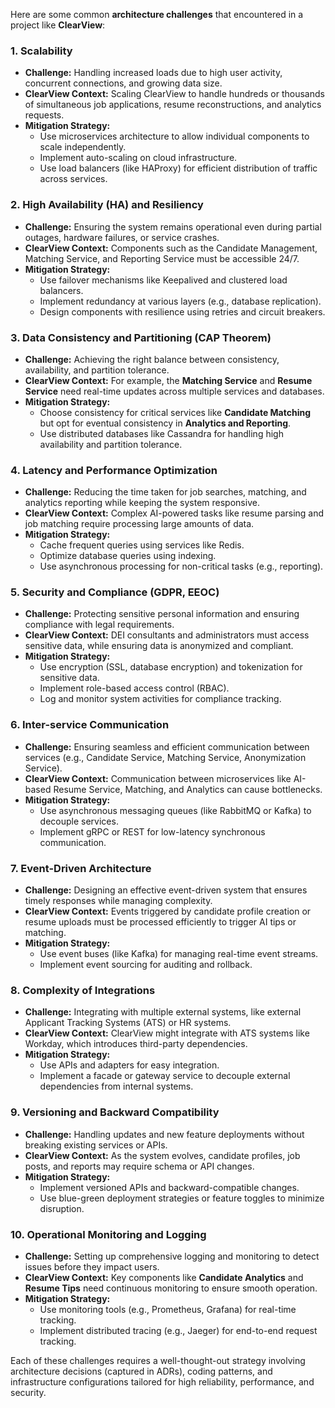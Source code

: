 Here are some common **architecture challenges** that encountered in a project like **ClearView**:

### 1. **Scalability**
   - **Challenge:** Handling increased loads due to high user activity, concurrent connections, and growing data size.
   - **ClearView Context:** Scaling ClearView to handle hundreds or thousands of simultaneous job applications, resume reconstructions, and analytics requests.
   - **Mitigation Strategy:** 
     - Use microservices architecture to allow individual components to scale independently.
     - Implement auto-scaling on cloud infrastructure.
     - Use load balancers (like HAProxy) for efficient distribution of traffic across services.

### 2. **High Availability (HA) and Resiliency**
   - **Challenge:** Ensuring the system remains operational even during partial outages, hardware failures, or service crashes.
   - **ClearView Context:** Components such as the Candidate Management, Matching Service, and Reporting Service must be accessible 24/7.
   - **Mitigation Strategy:** 
     - Use failover mechanisms like Keepalived and clustered load balancers.
     - Implement redundancy at various layers (e.g., database replication).
     - Design components with resilience using retries and circuit breakers.

### 3. **Data Consistency and Partitioning (CAP Theorem)**
   - **Challenge:** Achieving the right balance between consistency, availability, and partition tolerance.
   - **ClearView Context:** For example, the **Matching Service** and **Resume Service** need real-time updates across multiple services and databases.
   - **Mitigation Strategy:**
     - Choose consistency for critical services like **Candidate Matching** but opt for eventual consistency in **Analytics and Reporting**.
     - Use distributed databases like Cassandra for handling high availability and partition tolerance.

### 4. **Latency and Performance Optimization**
   - **Challenge:** Reducing the time taken for job searches, matching, and analytics reporting while keeping the system responsive.
   - **ClearView Context:** Complex AI-powered tasks like resume parsing and job matching require processing large amounts of data.
   - **Mitigation Strategy:**
     - Cache frequent queries using services like Redis.
     - Optimize database queries using indexing.
     - Use asynchronous processing for non-critical tasks (e.g., reporting).

### 5. **Security and Compliance (GDPR, EEOC)**
   - **Challenge:** Protecting sensitive personal information and ensuring compliance with legal requirements.
   - **ClearView Context:** DEI consultants and administrators must access sensitive data, while ensuring data is anonymized and compliant.
   - **Mitigation Strategy:**
     - Use encryption (SSL, database encryption) and tokenization for sensitive data.
     - Implement role-based access control (RBAC).
     - Log and monitor system activities for compliance tracking.

### 6. **Inter-service Communication**
   - **Challenge:** Ensuring seamless and efficient communication between services (e.g., Candidate Service, Matching Service, Anonymization Service).
   - **ClearView Context:** Communication between microservices like AI-based Resume Service, Matching, and Analytics can cause bottlenecks.
   - **Mitigation Strategy:**
     - Use asynchronous messaging queues (like RabbitMQ or Kafka) to decouple services.
     - Implement gRPC or REST for low-latency synchronous communication.

### 7. **Event-Driven Architecture**
   - **Challenge:** Designing an effective event-driven system that ensures timely responses while managing complexity.
   - **ClearView Context:** Events triggered by candidate profile creation or resume uploads must be processed efficiently to trigger AI tips or matching.
   - **Mitigation Strategy:**
     - Use event buses (like Kafka) for managing real-time event streams.
     - Implement event sourcing for auditing and rollback.

### 8. **Complexity of Integrations**
   - **Challenge:** Integrating with multiple external systems, like external Applicant Tracking Systems (ATS) or HR systems.
   - **ClearView Context:** ClearView might integrate with ATS systems like Workday, which introduces third-party dependencies.
   - **Mitigation Strategy:**
     - Use APIs and adapters for easy integration.
     - Implement a facade or gateway service to decouple external dependencies from internal systems.

### 9. **Versioning and Backward Compatibility**
   - **Challenge:** Handling updates and new feature deployments without breaking existing services or APIs.
   - **ClearView Context:** As the system evolves, candidate profiles, job posts, and reports may require schema or API changes.
   - **Mitigation Strategy:**
     - Implement versioned APIs and backward-compatible changes.
     - Use blue-green deployment strategies or feature toggles to minimize disruption.

### 10. **Operational Monitoring and Logging**
   - **Challenge:** Setting up comprehensive logging and monitoring to detect issues before they impact users.
   - **ClearView Context:** Key components like **Candidate Analytics** and **Resume Tips** need continuous monitoring to ensure smooth operation.
   - **Mitigation Strategy:**
     - Use monitoring tools (e.g., Prometheus, Grafana) for real-time tracking.
     - Implement distributed tracing (e.g., Jaeger) for end-to-end request tracking.

Each of these challenges requires a well-thought-out strategy involving architecture decisions (captured in ADRs), coding patterns, and infrastructure configurations tailored for high reliability, performance, and security.
